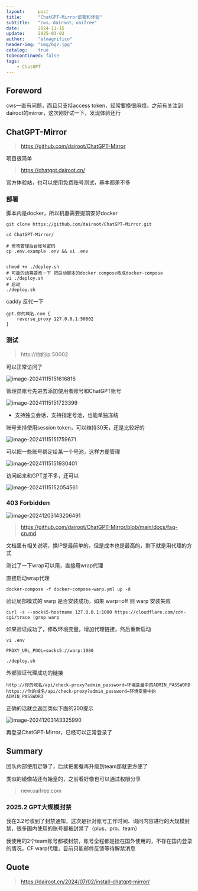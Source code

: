 ```yaml
---
layout:     post
title:      "ChatGPT-Mirror部署和体验"
subtitle:   "cws、dairoot、oaifree"
date:       2024-11-15
update:     2025-03-02
author:     "elmagnifico"
header-img: "img/bg2.jpg"
catalog:    true
tobecontinued: false
tags:
    - ChatGPT
---
```


## Foreword

cws一直有问题，而且只支持access token，经常要换很麻烦。之前有关注到dairoot的mirror，这次刚好试一下，发现体验还行



## ChatGPT-Mirror

> https://github.com/dairoot/ChatGPT-Mirror

项目很简单

> https://chatgpt.dairoot.cn/

官方体验站，也可以使用免费账号测试，基本都差不多



### 部署

脚本内是docker，所以机器需要提前安好docker

```shell
git clone https://github.com/dairoot/ChatGPT-Mirror.git

cd ChatGPT-Mirror/

# 修改管理后台账号密码
cp .env.example .env && vi .env


chmod +x ./deploy.sh
# 可能的话需要改一下 把启动脚本的docker compose改成docker-compose
vi ./deploy.sh
# 启动
./deploy.sh
```



caddy 反代一下

```
gpt.你的域名.com {
    reverse_proxy 127.0.0.1:50002
}
```



### 测试

> http://你的ip:50002

可以正常访问了

![image-20241115151616816](https://img.elmagnifico.tech/static/upload/elmagnifico/202411151516893.png)

管理员账号先进去添加使用者账号和ChatGPT账号

![image-20241115151723399](https://img.elmagnifico.tech/static/upload/elmagnifico/202411151517454.png)

- 支持独立会话，支持指定号池，也能单独冻结

账号支持使用session token，可以维持30天，还是比较好的

![image-20241115151759671](https://img.elmagnifico.tech/static/upload/elmagnifico/202411151517707.png)

可以把一些账号绑定给某一个号池，这样方便管理

![image-20241115151930401](https://img.elmagnifico.tech/static/upload/elmagnifico/202411151519442.png)

访问起来和GPT差不多，还可以

![image-20241115152054561](https://img.elmagnifico.tech/static/upload/elmagnifico/202411151520610.png)



### 403 Forbidden

![image-20241203143206491](https://img.elmagnifico.tech/static/upload/elmagnifico/202412031432543.png)

> https://github.com/dairoot/ChatGPT-Mirror/blob/main/docs/faq-cn.md

文档里有相关说明，换IP是最简单的，但是成本也是最高的，剩下就是用代理的方式

测试了一下wrap可以用，直接用wrap代理

直接启动wrap代理

```
docker-compose -f docker-compose-warp.yml up -d
```

验证局部模式的 warp 是否安装成功，如果 warp=off 则 warp 安装失败

```
curl -s --socks5-hostname 127.0.0.1:1080 https://cloudflare.com/cdn-cgi/trace |grep warp
```



如果验证成功了，修改环境变量，增加代理链接，然后重新启动

```
vi .env

PROXY_URL_POOL=socks5://warp:1080

./deploy.sh
```



外部验证代理成功的链接

```
http://你的域名/api/check-proxy?admin_password=环境变量中的ADMIN_PASSWORD
https://你的域名/api/check-proxy?admin_password=环境变量中的ADMIN_PASSWORD
```

正确的话就会返回类似下面的200提示

![image-20241203143325990](https://img.elmagnifico.tech/static/upload/elmagnifico/202412031433021.png)

再登录ChatGPT-Mirror，已经可以正常登录了



## Summary

团队内部使用足够了，后续把套餐再升级到team那就更方便了



类似的镜像站还有始皇的，之前看好像也可以通过权限分享

> new.oaifree.com



### 2025.2 GPT大规模封禁

我在3.2号收到了封禁通知，这次是针对账号工作时间、询问内容进行的大规模封禁，很多国内使用的账号都被封禁了（plus、pro、team）

我使用的2个team账号都被封禁，账号全程都是挂在国外使用的，不存在国内登录的情况，CF warp代理，目前只能邮件反馈等待解禁消息



## Quote

> https://dairoot.cn/2024/07/02/install-chatgpt-mirror/

